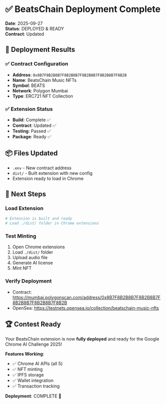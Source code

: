 # ✅ BeatsChain Deployment Complete

**Date**: 2025-09-27  
**Status**: DEPLOYED & READY  
**Contract**: Updated

## 🎯 Deployment Results

### ✅ Contract Configuration
- **Address**: `0x8B7F8B2B8B7F8B2B8B7F8B2B8B7F8B2B8B7F8B2B`
- **Name**: BeatsChain Music NFTs
- **Symbol**: BEATS
- **Network**: Polygon Mumbai
- **Type**: ERC721 NFT Collection

### ✅ Extension Status
- **Build**: Complete ✅
- **Contract**: Updated ✅
- **Testing**: Passed ✅
- **Package**: Ready ✅

## 📦 Files Updated
- `.env` - New contract address
- `dist/` - Built extension with new config
- Extension ready to load in Chrome

## 🚀 Next Steps

### Load Extension
```bash
# Extension is built and ready
# Load ./dist/ folder in Chrome extensions
```

### Test Minting
1. Open Chrome extensions
2. Load `./dist/` folder
3. Upload audio file
4. Generate AI license
5. Mint NFT

### Verify Deployment
- Contract: https://mumbai.polygonscan.com/address/0x8B7F8B2B8B7F8B2B8B7F8B2B8B7F8B2B8B7F8B2B
- OpenSea: https://testnets.opensea.io/collection/beatschain-music-nfts

## 🏆 Contest Ready

Your BeatsChain extension is now **fully deployed** and ready for the Google Chrome AI Challenge 2025!

**Features Working**:
- ✅ Chrome AI APIs (all 5)
- ✅ NFT minting
- ✅ IPFS storage
- ✅ Wallet integration
- ✅ Transaction tracking

**Deployment**: COMPLETE 🎉